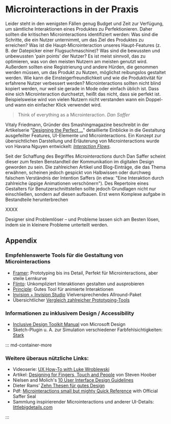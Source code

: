 # Microinteractions in der Praxis

Leider steht in den wenigsten Fällen genug Budget und Zeit zur Verfügung, um sämtliche Interaktionen eines Produktes zu Perfektionieren. Daher sollten die kritischen Microinteractions identifiziert werden: Was sind die Schritte, die ein Nutzer unternimmt, um das Ziel des Produktes zu erreichen? Was ist die Haupt-Microinteraction unseres Haupt-Features (z. B. der Datepicker einer Flugsuchmaschine)? Was sind die bewussten und unbewussten 'pain points' der Nutzer? 
Es ist meist sinnvoll, das zu optimieren, was von den meisten Nutzern am meisten genutzt wird. Außerdem sollten eine Registrierung und andere Hürden, die genommen werden müssen, um das Produkt zu Nutzen, möglichst reibungslos gestaltet werden. Wie kann die Einsteigerfreundlichkeit und wie die Produktivität für erfahrene Nutzer verbessert werden?
Microinteractions sollten nicht blind kopiert werden, nur weil sie gerade in Mode oder einfach üblich ist. Dass eine sich Microinteraction durchsetzt, heißt das nicht, dass sie perfekt ist. Beispielsweise wird von vielen Nutzern nicht verstanden wann ein Doppel- und wann ein einfacher Klick verwendet wird. 

> Think of everything as a Microinteraction.
> <cite>Dan Saffer</cite>

Vitaly Friedmann, Gründer des Smashingmagazine beschreibt in der Artikelserie "[Designing the Perfect ...](https://www.smashingmagazine.com/search/?q=Designing%20Perfect)" detaillierte Einblicke in die Gestaltung ausgefeilter Features, UI-Elemente und Microinteractions.
Ein Konzept zur übersichtlichen Darstellung und Erläuterung von Microinteractions wurde von Havana Nguyen entwickelt: [_Interaction Flows_](https://uxplanet.org/an-introduction-to-interaction-flows-a4f783402529). 

Seit der Schaffung des Begriffes _Microinteractions_ durch Dan Saffer scheint dieser zum festen Benstandteil der Kommunikation im digitalen Design geworden zu sein. Die zahlreichen Artikel und Blog-Einträge, die das Thema erwähnen, scheinen jedoch gespickt von Halbwissen oder durchweg falschem Verständnis der Intention Saffers (in etwa: "Eine Interaktion durch zahlreiche üppige Animationen verschönern").
Des Repertoire eines Gestalters für Benutzerschnittstellen sollte jedoch Grundlagen nicht nur einschließen, sondern auf diesen aufbauen. Erst wenn 
Komplexe aufgabe in Bestandteile herunterbrechen

XXXX

Designer sind Problemlöser – und Probleme lassen sich am Besten lösen, indem sie in kleinere Probleme unterteilt werden. 

## Appendix

### Empfehlenswerte Tools für die Gestaltung von Microinteractions

- [Framer](https://framer.com/): Prototyping bis ins Detail, Perfekt für Microinteractions, aber steile Lernkurve
- [Flinto](https://www.flinto.com): Unkompliziert Interaktionen gestalten und ausprobieren
- [Principle](http://principleformac.com): Gutes Tool für animierte Interaktionen
- [Invision + Invision Studio](https://www.invisionapp.com/) Vielversprechendes Allround-Paket
- Übersichtlicher [Vergleich zahlreicher Prototyping-Tools](https://www.cooper.com/prototyping-tools)

### Informationen zu inklusivem Design / Accessibility

- [Inclusive Design Toolkit Manual](https://download.microsoft.com/download/B/0/D/B0D4BF87-09CE-4417-8F28-D60703D672ED/INCLUSIVE_TOOLKIT_MANUAL_FINAL.pdf) von Microsoft Design
- Sketch-Plugin u. A. zur Simulation verschiedener Farbfehlsichtigkeiten: [Stark](https://github.com/stark-contrast/stark-sketch-plugin) 


::: md-container-more

### Weitere überaus nützliche Links:
- Videoserie: [UX How-To with Luke Wroblewski](https://www.youtube.com/playlist?list=PLg-UKERBljNy2Yem3RJkYL1V70dpzkysC)
- Artikel: [Designing for Fingers, Touch and People](https://www.uxmatters.com/mt/archives/2017/03/design-for-fingers-touch-and-people-part-1.php) von Steven Hoober
- Nielsen and Molich's [10 User Interface Design Guidelines](https://www.interaction-design.org/literature/article/user-interface-design-guidelines-10-rules-of-thumb)
- Dieter Rams’ [Zehn Thesen für gutes Design](https://www.vitsoe.com/de/ueber-vitsoe/gutes-design)
- Pdf: [Microinteractions small but mighty Quick Reference](http://microinteractions.com/downloads/Microinteractions_QuickRef.pdf) with Official Saffer Seal
- Sammlung inspirierender Microinteractions und anderer UI-Details: [littlebigdetails.com](http://littlebigdetails.com)

:::


<!-- Das Beispiel des Fahrkartenautomaten zeigt, dass es je Anwendungsfall sinnvoll sein kann, nur eine einzige Interaktion pro Screen bereitzustellen. In diesem Fall dient der gesamte Touchscreens als Interaktionsfläche für den [Auslöser](/trigger) auf Nutzerseite. -->
<!-- 
> You have more skin to skin contact with you smartphone than anything in your life
> Peter Smart https://youtu.be/m1zk4r6NWBc


- Von Nutzern empfundene Simplizität bedeutet nicht technische oder operative Simplizität.

 <figure class="content-thin">
  <img data-src="/images/practical/what-users-see.jpg">
  <figcaption>
    Mit dem 'blurry-eye-test' kann auf einfache Weise das Erscheinungsbild bei geringerer Aufmerksamkeit getestet werden.
    <sup><a href="https://youtu.be/Qpz5jpRnEho">Bildquelle</a></sup>
  </figcaption>
</figure>
 -->